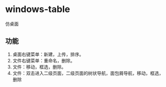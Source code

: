 # windows-table
仿桌面
## 功能
1. 桌面右键菜单：新建，上传，排序。
2. 文件右键菜单：重命名，删除。
3. 文件：移动，框选，删除。
4. 文件：双击进入二级页面，二级页面的树状导航，面包屑导航，移动，框选，删除